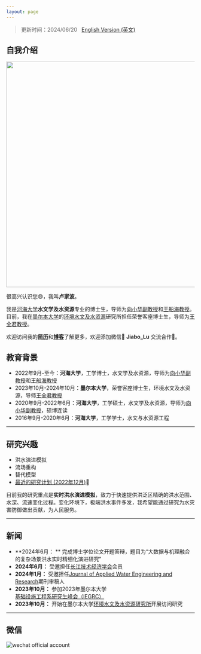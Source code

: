 ```yaml
---
layout: page
---
```


> 更新时间：2024/06/20 &nbsp; [English Version (英文)](https://lujiabo98.github.io/file/index_en/)

## 自我介绍

<img src="https://lujiabo98.github.io/images/Jiabo.jpg" class="floatpic" width="806" height="604">



很高兴认识您😄，我叫**卢家波**。

我是[河海大学](https://www.hhu.edu.cn/)**水文学及水资源**专业的博士生，导师为[向小华副教授](https://jszy.hhu.edu.cn/xxh/)和[王船海教授](https://jszy.hhu.edu.cn/wch/)。目前，我在[墨尔本大学](https://www.unimelb.edu.au/)的[环境水文及水资源](https://infrastructure.eng.unimelb.edu.au/research/water)研究所担任荣誉客座博士生，导师为[王全君教授](https://findanexpert.unimelb.edu.au/profile/241-q-j-wang)。

欢迎访问我的[**简历**](https://lujiabo98.github.io/file/CV_JiaboLu_zh.pdf)和[**博客**](https://blog.csdn.net/weixin_43012724?type=blog)了解更多，欢迎添加微信💬 **Jiabo_Lu** 交流合作🤝。

## 教育背景

- 2022年9月-至今：**河海大学**，工学博士，水文学及水资源，导师为[向小华副教授](https://jszy.hhu.edu.cn/xxh/)和[王船海教授](https://jszy.hhu.edu.cn/wch/)
- 2023年10月-2024年10月：**墨尔本大学**，荣誉客座博士生，环境水文及水资源，导师[王全君教授](https://findanexpert.unimelb.edu.au/profile/241-q-j-wang)
- 2020年9月-2022年6月：**河海大学**，工学硕士，水文学及水资源，导师为[向小华副教授](https://jszy.hhu.edu.cn/xxh/)，硕博连读
- 2016年9月-2020年6月：**河海大学**，工学学士，水文与水资源工程

---

## 研究兴趣

- 洪水演进模拟
- 流场重构
- 替代模型
- [最近的研究计划 (2022年12月)](https://lujiabo98.github.io/file/proposal_2022.pdf)🔗

目前我的研究重点是**实时洪水演进模拟**，致力于快速提供洪泛区精确的洪水范围、水深、流速变化过程。变化环境下，极端洪水事件多发，我希望能通过研究为水灾害防御做出贡献，为人民服务。

---

## 新闻

- **2024年6月： ** 完成博士学位论文开题答辩，题目为“大数据与机理融合的复杂场景洪水实时精细化演进研究”
- **2024年6月：** 受邀担任[长江技术经济学会](http://www.cjxh.org.cn/)会员
- **2024年1月：** 受邀担任[Journal of Applied Water Engineering and Research](https://www.tandfonline.com/journals/tjaw20)期刊审稿人
- **2023年10月：** 参加2023年墨尔本大学[基础设施工程系研究生峰会（IEGRC）](https://blogs.unimelb.edu.au/gies/) 
- **2023年10月：** 开始在墨尔本大学[环境水文及水资源研究所](https://infrastructure.eng.unimelb.edu.au/hydrology)开展访问研究

---

## 微信

![wechat official account](https://lujiabo98.github.io/images/wechat_personal_account.png)